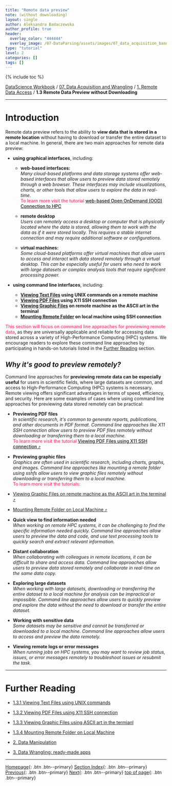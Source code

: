 ```yaml
---
title: "Remote data preview"
note: (without downloading)
layout: single
author: Aleksandra Badaczewska
author_profile: true
header:
  overlay_color: "444444"
  overlay_image: /07-DataParsing/assets/images/07_data_acquisition_banner.png
type: "tutorial"
level: 2
categories: []
tags: []
---
```


{% include toc %}

[DataScience Workbook](https://datascience.101workbook.org/) / [07. Data Acquisition and Wrangling](../00-DataParsing-LandingPage.md) / [1. Remote Data Access](01-remote-data-access.md) / **1.3 Remote Data Preview without Downloading**

---


# Introduction

Remote data preview refers to the ability to **view data that is stored in a remote location** without having to download or transfer the entire dataset to a local machine. In general, there are two main approaches for remote data preview:
* **using graphical interfaces**, including:

  * **web-based interfaces:** <br>
  <i>Many cloud-based platforms and data storage systems offer web-based interfaces that allow users to preview data stored remotely through a web browser. These interfaces may include visualizations, charts, or other tools that allow users to explore the data in real-time.</i> <br> <span style="color: #ff3870;font-weight: 500;">To learn more visit the tutorial <a href="https://datascience.101workbook.org/06-IntroToHPC/02-FILE-ACCESS/04-open-on-demand" target="_blank">web-based Open OnDemand (OOD) Connection to HPC</a></span>

  * **remote desktop** <br>
  <i>Users can remotely access a desktop or computer that is physically located where the data is stored, allowing them to work with the data as if it were stored locally. This requires a stable internet connection and may require additional software or configurations.</i>

  * **virtual machines:** <br>
  <i>Some cloud-based platforms offer virtual machines that allow users to access and interact with data stored remotely through a virtual desktop. This can be especially useful for users who need to work with large datasets or complex analysis tools that require significant processing power.</i>

* **using command line interfaces**, including:

  * **[Viewing Text Files](04-1-tutorial-view-text-files-unix) using UNIX commands on a remote machine**
  * **[Viewing PDF Files](04-2-tutorial-view-pdf-files-x11) using X11 SSH connection**
  * **[Viewing Graphic Files](04-3-tutorial-view-graphic-files-terminal) on remote machine as the ASCII art in the terminal**
  * **[Mounting Remote Folder](04-4-tutorial-mount-remote-folder) on local machine using SSH connection**


<span style="color: #ff3870;font-weight: 500;">This section will focus on command line approaches for previewing remote data</span>, as they are universally applicable and reliable for accessing data stored across a variety of High-Performance Computing (HPC) systems. We encourage readers to explore these command line approaches by participating in hands-on tutorials listed in the [Further Reading](#further-reading) section.

## *Why it's good to preview remotely?*

Command line approaches for **previewing remote data can be especially useful** for users in scientific fields, where large datasets are common, and access to High-Performance Computing (HPC) systems is necessary. Remote viewing offers significant advantages in terms of speed, efficiency, and security. Here are some examples of cases where using command line approaches for previewing data stored remotely can be practical:

* **Previewing PDF files** <br>
<i>In scientific research, it's common to generate reports, publications, and other documents in PDF format. Command line approaches like X11 SSH connection allow users to preview PDF files remotely without downloading or transferring them to a local machine.</i> <br> <span style="color: #ff3870;font-weight: 500;">To learn more visit the tutorial <a href="https://datascience.101workbook.org/07-DataParsing/01-FILE-ACCESS/04-2-tutorial-view-pdf-files-x11" target="_blank">Viewing PDF Files using X11 SSH connection  ⤴</a></span>

* **Previewing graphic files** <br>
<i>Graphics are often used in scientific research, including charts, graphs, and images. Command line approaches like mounting a remote folder using sshfs allow users to view graphic files remotely without downloading or transferring them to a local machine.</i> <br> <span style="color: #ff3870;font-weight: 500;">To learn more visit the tutorials:
* <a href="https://datascience.101workbook.org/07-DataParsing/01-FILE-ACCESS/04-3-tutorial-view-graphic-files-terminal" target="_blank">Viewing Graphic Files on remote machine as the ASCII art in the terminal  ⤴</a></span>
* <a href="https://datascience.101workbook.org/07-DataParsing/01-FILE-ACCESS/04-4-tutorial-mount-remote-folder" target="_blank">Mounting Remote Folder on Local Machine  ⤴</a></span>

* **Quick view to find information needed** <br>
<i>When working on remote HPC systems, it can be challenging to find the specific information needed quickly. Command line approaches allow users to preview the data and code, and use text processing tools to quickly search and extract relevant information.</i>

* **Distant collaboration** <br>
<i>When collaborating with colleagues in remote locations, it can be difficult to share and access data. Command line approaches allow users to preview data stored remotely and collaborate in real-time on the same data copy.</i>

* **Exploring large datasets** <br>
<i>When working with large datasets, downloading or transferring the entire dataset to a local machine for analysis can be impractical or impossible. Command line approaches allow users to quickly preview and explore the data without the need to download or transfer the entire dataset.</i>

* **Working with sensitive data** <br>
<i>Some datasets may be sensitive and cannot be transferred or downloaded to a local machine. Command line approaches allow users to access and preview the data remotely.</i>

* **Viewing remote logs or error messages** <br>
<i>When running jobs on HPC systems, you may want to review job status, issues, or error messages remotely to troubleshoot issues or resubmit the task.</i>


___
# Further Reading
* [1.3.1 Viewing Text Files using UNIX commands](04-1-tutorial-view-text-files-unix)
* [1.3.2 Viewing PDF Files using X11 SSH connection](04-2-tutorial-view-pdf-files-x11)
* [1.3.3 Viewing Graphic Files using ASCII art in the termianl](04-3-tutorial-view-graphic-files-terminal)
* [1.3.4 Mounting Remote Folder on Local Machine](04-4-tutorial-mount-remote-folder)

* [2. Data Manipulation](../02-DATA-MANIPULATION/01-data-manipulation)
* [3. Data Wrangling: ready-made apps](../03-DATA-WRANGLING-APPS/00-data-wrangling-apps)


___

[Homepage](../../index.md){: .btn  .btn--primary}
[Section Index](../00-DataParsing-LandingPage){: .btn  .btn--primary}
[Previous](03-4-tutorial-download-github-folders-svn){: .btn  .btn--primary}
[Next](04-1-tutorial-view-text-files-unix){: .btn  .btn--primary}
[top of page](#introduction){: .btn  .btn--primary}
